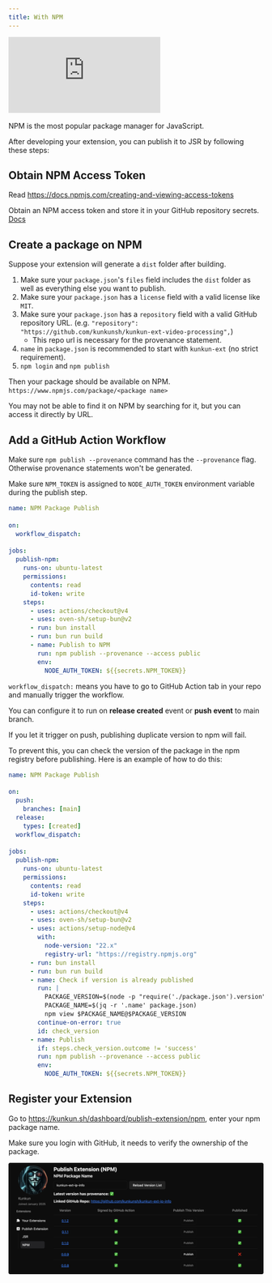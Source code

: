 ```yaml
---
title: With NPM
---
```


<div class="not-content">
  <iframe class="w-full h-96" src="https://www.youtube.com/embed/tFQAankyBgY" title="Kunkun: Publish Extension through npm" frameborder="0" allow="accelerometer; autoplay; clipboard-write; encrypted-media; gyroscope; picture-in-picture; web-share" referrerpolicy="strict-origin-when-cross-origin" allowfullscreen></iframe>
</div>

NPM is the most popular package manager for JavaScript.

After developing your extension, you can publish it to JSR by following these steps:

## Obtain NPM Access Token

Read https://docs.npmjs.com/creating-and-viewing-access-tokens

Obtain an NPM access token and store it in your GitHub repository secrets. [Docs](https://docs.github.com/en/actions/security-for-github-actions/security-guides/using-secrets-in-github-actions)

## Create a package on NPM

Suppose your extension will generate a `dist` folder after building.

1. Make sure your `package.json`'s `files` field includes the `dist` folder as well as everything else you want to publish.
2. Make sure your `package.json` has a `license` field with a valid license like `MIT`.
3. Make sure your `package.json` has a `repository` field with a valid GitHub repository URL. (e.g. `"repository": "https://github.com/kunkunsh/kunkun-ext-video-processing",`)
   - This repo url is necessary for the provenance statement.
4. `name` in `package.json` is recommended to start with `kunkun-ext` (no strict requirement).
5. `npm login` and `npm publish`

Then your package should be available on NPM. `https://www.npmjs.com/package/<package name>`

You may not be able to find it on NPM by searching for it, but you can access it directly by URL.

## Add a GitHub Action Workflow

Make sure `npm publish --provenance` command has the `--provenance` flag. Otherwise provenance statements won't be generated.

Make sure `NPM_TOKEN` is assigned to `NODE_AUTH_TOKEN` environment variable during the publish step.

```yaml title=".github/workflows/npm-publish.yml"
name: NPM Package Publish

on:
  workflow_dispatch:

jobs:
  publish-npm:
    runs-on: ubuntu-latest
    permissions:
      contents: read
      id-token: write
    steps:
      - uses: actions/checkout@v4
      - uses: oven-sh/setup-bun@v2
      - run: bun install
      - run: bun run build
      - name: Publish to NPM
        run: npm publish --provenance --access public
        env:
          NODE_AUTH_TOKEN: ${{secrets.NPM_TOKEN}}
```

`workflow_dispatch:` means you have to go to GitHub Action tab in your repo and manually trigger the workflow.

You can configure it to run on **release created** event or **push event** to main branch.

If you let it trigger on push, publishing duplicate version to npm will fail.

To prevent this, you can check the version of the package in the npm registry before publishing.
Here is an example of how to do this:

```yaml title=".github/workflows/npm-publish.yml"
name: NPM Package Publish

on:
  push:
    branches: [main]
  release:
    types: [created]
  workflow_dispatch:

jobs:
  publish-npm:
    runs-on: ubuntu-latest
    permissions:
      contents: read
      id-token: write
    steps:
      - uses: actions/checkout@v4
      - uses: oven-sh/setup-bun@v2
      - uses: actions/setup-node@v4
        with:
          node-version: "22.x"
          registry-url: "https://registry.npmjs.org"
      - run: bun install
      - run: bun run build
      - name: Check if version is already published
        run: |
          PACKAGE_VERSION=$(node -p "require('./package.json').version")
          PACKAGE_NAME=$(jq -r '.name' package.json)
          npm view $PACKAGE_NAME@$PACKAGE_VERSION
        continue-on-error: true
        id: check_version
      - name: Publish
        if: steps.check_version.outcome != 'success'
        run: npm publish --provenance --access public
        env:
          NODE_AUTH_TOKEN: ${{secrets.NPM_TOKEN}}
```

## Register your Extension

Go to https://kunkun.sh/dashboard/publish-extension/npm, enter your npm package name.

Make sure you login with GitHub, it needs to verify the ownership of the package.

![](../../../../../assets/demo/instructions/npm-publish.png)
